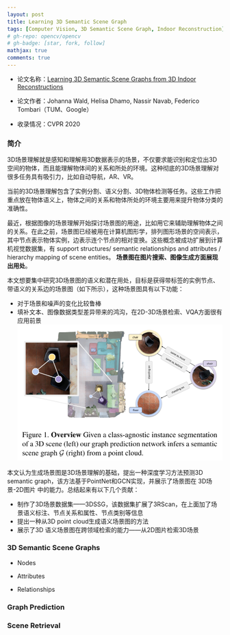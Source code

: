 ```yaml
---
layout: post
title: Learning 3D Semantic Scene Graph
tags: [Computer Vision, 3D Semantic Scene Graph, Indoor Reconstruction]
# gh-repo: opencv/opencv
# gh-badge: [star, fork, follow]
mathjax: true
comments: true
---
```


* 论文名称：[Learning 3D Semantic Scene Graphs from 3D Indoor Reconstructions](https://jiajunwu.com/papers/marrnet_nips.pdf)

* 论文作者：Johanna Wald, Helisa Dhamo, Nassir Navab, Federico Tombari（TUM、Google）

* 收录情况：CVPR 2020

### 简介
3D场景理解就是感知和理解用3D数据表示的场景，不仅要求能识别和定位出3D空间的物体，而且能理解物体间的关系和所处的环境。这种彻底的3D场景理解对很多任务具有吸引力，比如自动导航，AR、VR。

当前的3D场景理解包含了实例分割、语义分割、3D物体检测等任务。这些工作把重点放在物体语义上，物体之间的关系和物体所处的环境主要用来提升物体分类的准确性。

最近，根据图像的场景理解开始探讨场景图的用途，比如用它来辅助理解物体之间的关系。在此之前，场景图已经被用在计算机图形学，排列图形场景的空间表示，其中节点表示物体实例，边表示连个节点的相对变换。这些概念被成功扩展到计算机视觉数据集，有 support structures/ semantic relationships and attributes / hierarchy mapping of scene entities。
**场景图在图片搜索、图像生成方面展现出用处**。

本文想要集中研究3D场景图的语义和潜在用处，目标是获得带标签的实例节点、带语义的关系边的场景图（如下所示），这种场景图具有以下功能：

* 对于场景和噪声的变化比较鲁棒  
* 填补文本、图像数据类型差异带来的鸿沟，在2D-3D场景检索、VQA方面很有应用前景
![](../img/post/3dssg_fig1.png)

本文认为生成场景图是3D场景理解的基础，提出一种深度学习方法预测3D semantic graph，该方法基于PointNet和GCN实现，并展示了场景图在 3D场景-2D图片 中的能力。总结起来有以下几个贡献：

* 制作了3D场景数据集——3DSSG，该数据集扩展了3RScan，在上面加了场景语义标注、节点关系和属性、节点类别等信息  
* 提出一种从3D point cloud生成语义场景图的方法  
* 展示了3D 语义场景图在跨领域检索的能力——从2D图片检索3D场景

### 3D Semantic Scene Graphs
* Nodes

* Attributes

* Relationships

### Graph Prediction

### Scene Retrieval